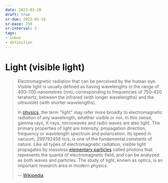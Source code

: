 ```yaml
---
date: 2023-03-20
draft: true
sr-due: 2023-03-16
sr-ease: 250
sr-interval: 3
tags:
- inbox
- definition
---
```


# Light (visible light)

> Electromagnetic radiation that can be perceived by the human eye. Visible
> light is usually defined as having wavelengths in the range of 400–700
> nanometres (nm), corresponding to frequencies of 750–420 terahertz, between
> the infrared (with longer wavelengths) and the ultraviolet (with shorter
> wavelengths).
>
> In [physics](./physics.md), the term "light" may refer more broadly
> to electromagnetic radiation of any wavelength, whether visible or not. In
> this sense, gamma rays, X-rays, microwaves and radio waves are also light. The
> primary properties of light are intensity, propagation direction, frequency or
> wavelength spectrum and polarization. Its speed in vacuum,
> $299792458\text{ m/s}$, is one of the fundamental constants of nature. Like
> all types of electromagnetic radiation, visible light propagates by massless
> [elementary particles](./elementary%20particle.md) called photons that
> represents the quanta of electromagnetic field, and can be analyzed as both
> waves and particles. The study of light, known as optics, is an important
> research area in modern physics.
>
> -- [Wikipedia](https://en.wikipedia.org/wiki/Visible_light)